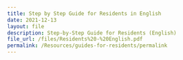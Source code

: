 ```yaml
---
title: Step by Step Guide for Residents in English
date: 2021-12-13
layout: file
description: Step-by-Step Guide for Residents (English)
file_url: /files/Residents%20-%20English.pdf
permalink: /Resources/guides-for-residents/permalink
---
```


